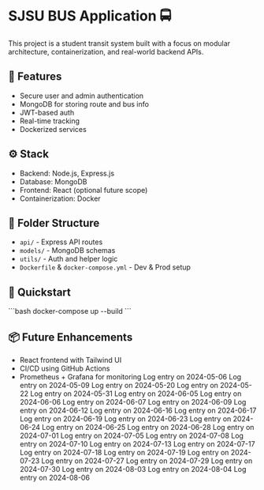 # SJSU BUS Application 🚍

This project is a student transit system built with a focus on modular architecture, containerization, and real-world backend APIs.

## 🔧 Features
- Secure user and admin authentication
- MongoDB for storing route and bus info
- JWT-based auth
- Real-time tracking
- Dockerized services

## ⚙️ Stack
- Backend: Node.js, Express.js
- Database: MongoDB
- Frontend: React (optional future scope)
- Containerization: Docker

## 📁 Folder Structure
- `api/` - Express API routes
- `models/` - MongoDB schemas
- `utils/` - Auth and helper logic
- `Dockerfile` & `docker-compose.yml` - Dev & Prod setup

## 🚀 Quickstart
\`\`\`bash
docker-compose up --build
\`\`\`

## 📦 Future Enhancements
- React frontend with Tailwind UI
- CI/CD using GitHub Actions
- Prometheus + Grafana for monitoring
Log entry on 2024-05-06
Log entry on 2024-05-09
Log entry on 2024-05-20
Log entry on 2024-05-22
Log entry on 2024-05-31
Log entry on 2024-06-05
Log entry on 2024-06-06
Log entry on 2024-06-07
Log entry on 2024-06-09
Log entry on 2024-06-12
Log entry on 2024-06-16
Log entry on 2024-06-17
Log entry on 2024-06-19
Log entry on 2024-06-23
Log entry on 2024-06-24
Log entry on 2024-06-25
Log entry on 2024-06-28
Log entry on 2024-07-01
Log entry on 2024-07-05
Log entry on 2024-07-08
Log entry on 2024-07-10
Log entry on 2024-07-13
Log entry on 2024-07-17
Log entry on 2024-07-18
Log entry on 2024-07-19
Log entry on 2024-07-23
Log entry on 2024-07-27
Log entry on 2024-07-29
Log entry on 2024-07-30
Log entry on 2024-08-03
Log entry on 2024-08-04
Log entry on 2024-08-06
